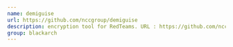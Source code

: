 ```yaml
---
name: demiguise
url: https://github.com/nccgroup/demiguise
description: encryption tool for RedTeams. URL : https://github.com/nccgroup/demiguise Groups : blackarch blackarch-crypto blackarch-windows blackarch-backdoor
group: blackarch
---
```

